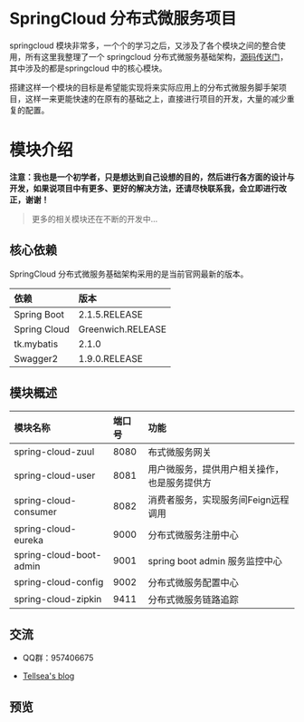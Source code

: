 # SpringCloud 分布式微服务项目

springcloud 模块非常多，一个个的学习之后，又涉及了各个模块之间的整合使用，所有这里我整理了一个 springcloud 分布式微服务基础架构，[源码传送门](https://github.com/Tellsea/spring-cloud-templete)，其中涉及的都是springcloud 中的核心模块。

搭建这样一个模块的目标是希望能实现将来实际应用上的分布式微服务脚手架项目，这样一来更能快速的在原有的基础之上，直接进行项目的开发，大量的减少重复的配置。

# 模块介绍

**注意：我也是一个初学者，只是想达到自己设想的目的，然后进行各方面的设计与开发，如果说项目中有更多、更好的解决方法，还请尽快联系我，会立即进行改正，谢谢！**

> 更多的相关模块还在不断的开发中...

## 核心依赖

SpringCloud 分布式微服务基础架构采用的是当前官网最新的版本。

| 依赖 | 版本 |
|:--|:--|
| Spring Boot | 2.1.5.RELEASE |
| Spring Cloud | Greenwich.RELEASE |
| tk.mybatis | 2.1.0 |
| Swagger2 | 1.9.0.RELEASE |

## 模块概述

| 模块名称 | 端口号 | 功能 |
|:--|:--|:--|
| spring-cloud-zuul | 8080 | 布式微服务网关 |
| spring-cloud-user | 8081 | 用户微服务，提供用户相关操作，也是服务提供方 |
| spring-cloud-consumer | 8082 | 消费者服务，实现服务间Feign远程调用 |
| spring-cloud-eureka | 9000 | 分布式微服务注册中心 |
| spring-cloud-boot-admin | 9001 | spring boot admin 服务监控中心 |
| spring-cloud-config | 9002 | 分布式微服务配置中心 |
| spring-cloud-zipkin | 9411 | 分布式微服务链路追踪 |

## 交流

- QQ群：957406675

- [Tellsea's blog](http://www.tellsea.cn/)

## 预览


